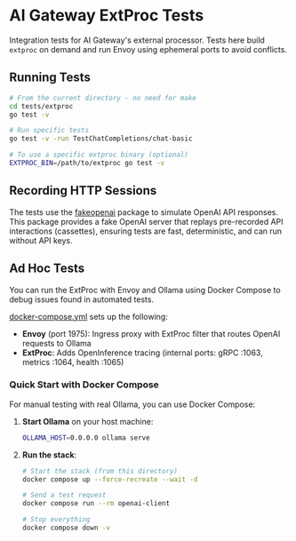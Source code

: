 # AI Gateway ExtProc Tests

Integration tests for AI Gateway's external processor. Tests here build
`extproc` on demand and run Envoy using ephemeral ports to avoid conflicts.

## Running Tests

```bash
# From the current directory - no need for make
cd tests/extproc
go test -v

# Run specific tests
go test -v -run TestChatCompletions/chat-basic

# To use a specific extproc binary (optional)
EXTPROC_BIN=/path/to/extproc go test -v
```

## Recording HTTP Sessions

The tests use the [fakeopenai](../../internal/testing/fakeopenai) package to
simulate OpenAI API responses. This package provides a fake OpenAI server that
replays pre-recorded API interactions (cassettes), ensuring tests are fast,
deterministic, and can run without API keys.

## Ad Hoc Tests

You can run the ExtProc with Envoy and Ollama using Docker Compose to debug
issues found in automated tests.

[docker-compose.yml](docker-compose.yaml) sets up the following:
- **Envoy** (port 1975): Ingress proxy with ExtProc filter that routes OpenAI requests to Ollama
- **ExtProc**: Adds OpenInference tracing (internal ports: gRPC :1063, metrics :1064, health :1065)

### Quick Start with Docker Compose

For manual testing with real Ollama, you can use Docker Compose:

1. **Start Ollama** on your host machine:
   ```bash
   OLLAMA_HOST=0.0.0.0 ollama serve
   ```

2. **Run the stack**:
   ```bash
   # Start the stack (from this directory)
   docker compose up --force-recreate --wait -d

   # Send a test request
   docker compose run --rm openai-client

   # Stop everything
   docker compose down -v
   ```
